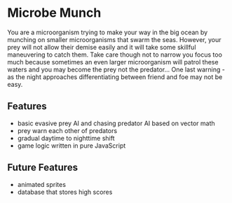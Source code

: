 # Microbe Munch

You are a microorganism trying to make your way in the big ocean by munching on smaller microorganisms that swarm the seas. However, your prey will not allow their demise easily and it will take some skillful maneuvering to catch them. Take care though not to narrow you focus too much because sometimes an even larger microorganism will patrol these waters and you may become the prey not the predator... One last warning - as the night approaches differentiating between friend and foe may not be easy.


## Features
- basic evasive prey AI and chasing predator AI based on vector math
- prey warn each other of predators
- gradual daytime to nighttime shift
- game logic written in pure JavaScript

## Future Features
- animated sprites
- database that stores high scores
